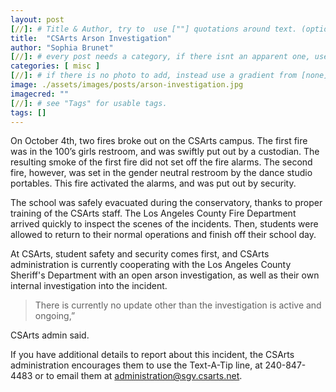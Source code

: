 ```yaml
---
layout: post
[//]: # Title & Author, try to  use [""] quotations around text. (optional, just formality).
title:  "CSArts Arson Investigation"
author: "Sophia Brunet"
[//]: # every post needs a category, if there isnt an apparent one, use [misc].
categories: [ misc ]
[//]: # if there is no photo to add, instead use a gradient from [none] folder by picking a number from 1-10. (all gradients are .jpg)
image: ./assets/images/posts/arson-investigation.jpg
imagecred: ""
[//]: # see "Tags" for usable tags.
tags: []
---
```

On October 4th, two fires broke out on the CSArts campus. The first fire was in the 100’s girls restroom, and was swiftly put out by a custodian. The resulting smoke of the first fire did not set off the fire alarms. The second fire, however, was set in the gender neutral restroom by the dance studio portables. This fire activated the alarms, and was put out by security.

The school was safely evacuated during the conservatory, thanks to proper training of the CSArts staff. The Los Angeles County Fire Department arrived quickly to inspect the scenes of the incidents. Then, students were allowed to return to their normal operations and finish off their school day. 

At CSArts, student safety and security comes first, and CSArts administration is currently cooperating with the Los Angeles County Sheriff's Department with an open arson investigation, as well as their own internal investigation into the incident. 

> There is currently no update other than the investigation is active and ongoing,” 

CSArts admin said.

If you have additional details to report about this incident, the CSArts administration encourages them to use the Text-A-Tip line, at 240-847-4483 or to email them at administration@sgv.csarts.net.
 